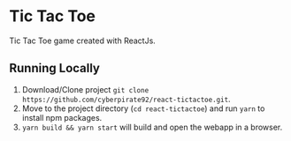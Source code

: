 # Tic Tac Toe

Tic Tac Toe game created with ReactJs.

## Running Locally

1. Download/Clone project `git clone https://github.com/cyberpirate92/react-tictactoe.git`.
2. Move to the project directory (`cd react-tictactoe`)  and run `yarn` to install npm packages.
3. `yarn build && yarn start` will build and open the webapp in a browser.